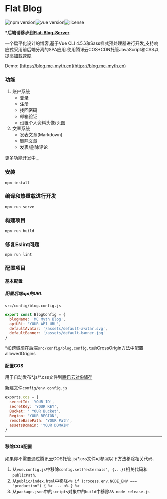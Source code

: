 # Flat Blog

![npm version](https://img.shields.io/badge/npm-6.14.6-blue)![vue version](https://img.shields.io/badge/vue-2.6.11-brightgreen)![license](https://img.shields.io/badge/license-MIT-brightgreen)

**\*后端请移步到[Flat-Blog-Server](https://github.com/mcmyth/Flat-Blog-Server)**

一个扁平化设计的博客,基于Vue CLI 4.5.6和Sass样式预处理器进行开发,支持响应式采用前后端分离的SPA应用.使用腾讯云COS+CDN托管JavaScript和CSS以提高加载速度.

Demo: [https://blog.mc-myth.cn](https://blog.mc-myth.cn)

### 功能

1. 账户系统
   - 登录
   - 注册
   - 找回密码
   - 邮箱验证
   - 设置个人资料头像/头图
2. 文章系统
   - 发表文章(Markdown)
   - 删除文章
   - 发表/删除评论

更多功能开发中...

### 安装

```
npm install
```

### 编译和热重载进行开发
```
npm run serve
```

### 构建项目
```
npm run build
```

### 修复Eslint问题
```
npm run lint
```

### 配置项目

#### 基本配置

##### 配置后端api的URL

`src/config/blog.config.js`

```JavaScript
export const BlogConfig = {
  blogName: 'MC Myth Blog',
  apiURL: 'YOUR API URL',
  defaultAvatar: '/assets/default-avatar.svg',
  defaultBanner: '/assets/default-banner.jpg'
}
```

*如跨域须在后端`src/config/blog.config.ts的`CrossOrigin方法中配置allowedOrigins

#### 配置COS

用于自动发布*.js/\*.css文件到[腾讯云对象储存](https://cloud.tencent.com/product/cos)

新建文件`config/env.config.js`

````JavaScript
exports.cos = {
  secretId: 'YOUR ID',
  secretKey: 'YOUR KEY',
  Bucket: ' YOUR Bucket',
  Region: 'YOUR REGION',
  remoteBasePath: 'YOUR Path',
  assetsDomain: 'YOUR DOMAIN'
}
````

------

#### 移除COS配置

如果你不需要通过腾讯云COS托管.js/\*.css文件可参照以下方法移除相关代码.

1. 从`vue.config.js`中移除`config.set('externals', {...})`相关代码和`publicPath`.
2. 从`public/index.html`中移除`<% if (process.env.NODE_ENV === "production") { %> ... <% } %>`
3. 从`package.json`中的`scripts`对象中的`build`中移除`&& node release.js`


